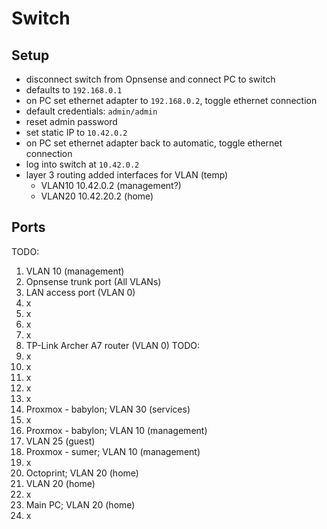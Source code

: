 # Switch

## Setup

- disconnect switch from Opnsense and connect PC to switch
- defaults to `192.168.0.1`
- on PC set ethernet adapter to `192.168.0.2`, toggle ethernet connection
- default credentials: `admin/admin`
- reset admin password
- set static IP to `10.42.0.2`
- on PC set ethernet adapter back to automatic, toggle ethernet connection
- log into switch at `10.42.0.2`
- layer 3 routing added interfaces for VLAN (temp)
  - VLAN10 10.42.0.2 (management?)
  - VLAN20 10.42.20.2 (home)

## Ports

TODO:

01. VLAN 10 (management)
02. Opnsense trunk port (All VLANs)
03. LAN access port (VLAN 0)
04. x
05. x
06. x
07. x
08. TP-Link Archer A7 router (VLAN 0) TODO:
09. x
10. x
11. x
12. x
13. x
14. Proxmox - babylon; VLAN 30 (services)
15. x
16. Proxmox - babylon; VLAN 10 (management)
17. VLAN 25 (guest)
18. Proxmox - sumer; VLAN 10 (management)
19. x
20. Octoprint; VLAN 20 (home)
21. VLAN 20 (home)
22. x
23. Main PC; VLAN 20 (home)
24. x
